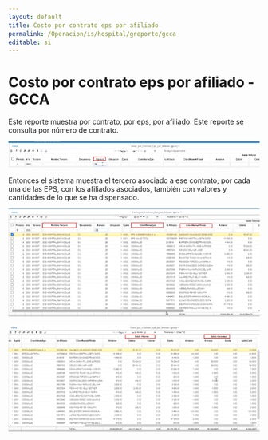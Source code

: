 ```yaml
---
layout: default
title: Costo por contrato eps por afiliado
permalink: /Operacion/is/hospital/greporte/gcca
editable: si
---
```


# Costo por contrato eps por afiliado - GCCA  

Este reporte muestra por contrato, por eps, por afiliado.  Este reporte se consulta por número de contrato.

![](gcca.png)  

Entonces el sistema muestra el tercero asociado a ese contrato, por cada una de las EPS, con los afiliados asociados, también con valores y cantidades de lo que se ha dispensado.

![](gcca1.png)  

![](gcca2.png)  


